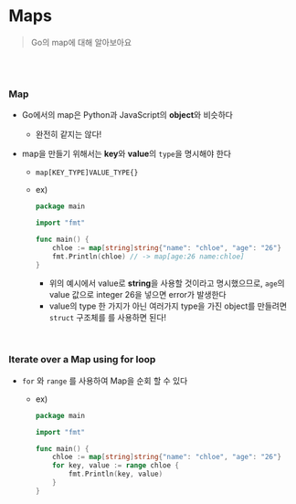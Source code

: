 # Maps

> Go의 map에 대해 알아보아요

<br>

<br>

### Map

- Go에서의 map은 Python과 JavaScript의 **object**와 비슷하다

  - 완전히 같지는 않다!

- map을 만들기 위해서는 **key**와 **value**의 `type`을 명시해야 한다

  - `map[KEY_TYPE]VALUE_TYPE{}`

  - ex)

    ```go
    package main
    
    import "fmt"
    
    func main() {
    	chloe := map[string]string{"name": "chloe", "age": "26"}
    	fmt.Println(chloe) // -> map[age:26 name:chloe]
    }
    ```

    - 위의 예시에서 value로 **string**을 사용할 것이라고 명시했으므로, `age`의 value 값으로 integer 26을 넣으면 error가 발생한다 
    - value의 type 한 가지가 아닌 여러가지 type을 가진 object를 만들려면 `struct` 구조체를 를 사용하면 된다!

<br>

### Iterate over a Map using for loop

- `for` 와 `range` 를 사용하여 Map을 순회 할 수 있다

  - ex)

    ```go
    package main
    
    import "fmt"
    
    func main() {
    	chloe := map[string]string{"name": "chloe", "age": "26"}
    	for key, value := range chloe {
    		fmt.Println(key, value)
    	}
    }
    ```

     

 

